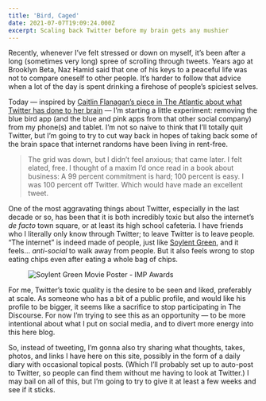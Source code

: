 ```yaml
---
title: 'Bird, Caged'
date: 2021-07-07T19:09:24.000Z
excerpt: Scaling back Twitter before my brain gets any mushier
---
```

Recently, whenever I’ve felt stressed or down on myself, it’s been after a long (sometimes very long) spree of scrolling through tweets. Years ago at Brooklyn Beta, Naz Hamid said that one of his keys to a peaceful life was not to compare oneself to other people. It’s harder to follow that advice when a lot of the day is spent drinking a firehose of people’s spiciest selves.

Today — inspired by [Caitlin Flanagan’s piece in The Atlantic about what Twitter has done to her brain](https://www.theatlantic.com/ideas/archive/2021/07/twitter-addict-realizes-she-needs-rehab/619343/) — I’m starting a little experiment: removing the blue bird app (and the blue and pink apps from that other social company) from my phone(s) and tablet. I’m not so naive to think that I’ll totally quit Twitter, but I’m going to try to cut way back in hopes of taking back some of the brain space that internet randoms have been living in rent-free.

> The grid was down, but I didn’t feel anxious; that came later. I felt elated, free. I thought of a maxim I’d once read in a book about business: A 99 percent commitment is hard; 100 percent is easy. I was 100 percent off Twitter. Which would have made an excellent tweet.

One of the most aggravating things about Twitter, especially in the last decade or so, has been that it is both incredibly toxic but also the internet’s _de facto_ town square, or at least its high school cafeteria. I have friends who I literally only know through Twitter; to leave Twitter is to leave people. “The internet” is indeed made of people, just like [Soylent Green](https://en.wikipedia.org/wiki/Soylent_Green), and it feels… _anti-social_ to walk away from people. But it also feels wrong to stop eating chips even after eating a whole bag of chips.

<figure class="wp-block-image aligncenter"><img decoding="async" src="https://lh3.googleusercontent.com/proxy/TMM7fthhHKeP0_e_WyVBdhtYV_IPI1EOcnasxIPiLroi0FxNNrJcpvpDZ1DSPoKotqo9tTucXtCpw_Xvmnk5ztS9w9_6lVmCifCbMw45g2brSJw" alt="Soylent Green Movie Poster - IMP Awards"></figure>

For me, Twitter’s toxic quality is the desire to be seen and liked, preferably at scale. As someone who has a bit of a public profile, and would like his profile to be bigger, it seems like a sacrifice to stop participating in The Discourse. For now I’m trying to see this as an opportunity — to be more intentional about what I put on social media, and to divert more energy into this here blog.

So, instead of tweeting, I’m gonna also try sharing what thoughts, takes, photos, and links I have here on this site, possibly in the form of a daily diary with occasional topical posts. (Which I’ll probably set up to auto-post to Twitter, so people can find them without me having to look at Twitter.) I may bail on all of this, but I’m going to try to give it at least a few weeks and see if it sticks.
